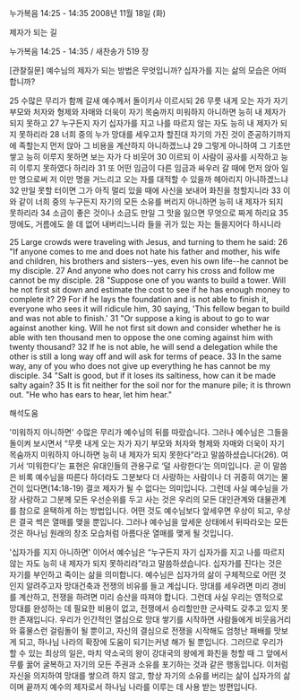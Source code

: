 누가복음 14:25 - 14:35 
2008년 11월 18일 (화)

제자가 되는 길



누가복음 14:25 - 14:35 / 새찬송가 519 장


[관찰질문]
예수님의 제자가 되는 방법은 무엇입니까? 
십자가를 지는 삶의 모습은 어떠합니까? 

25 수많은 무리가 함께 갈새 예수께서 돌이키사 이르시되 
26 무릇 내게 오는 자가 자기 부모와 처자와 형제와 자매와 더욱이 자기 목숨까지 미워하지 아니하면 능히 내 제자가 되지 못하고 
27 누구든지 자기 십자가를 지고 나를 따르지 않는 자도 능히 내 제자가 되지 못하리라 
28 너희 중의 누가 망대를 세우고자 할진대 자기의 가진 것이 준공하기까지에 족할는지 먼저 앉아 그 비용을 계산하지 아니하겠느냐 
29 그렇게 아니하여 그 기초만 쌓고 능히 이루지 못하면 보는 자가 다 비웃어 
30 이르되 이 사람이 공사를 시작하고 능히 이루지 못하였다 하리라 
31 또 어떤 임금이 다른 임금과 싸우러 갈 때에 먼저 앉아 일만 명으로써 저 이만 명을 거느리고 오는 자를 대적할 수 있을까 헤아리지 아니하겠느냐 
32 만일 못할 터이면 그가 아직 멀리 있을 때에 사신을 보내어 화친을 청할지니라 
33 이와 같이 너희 중의 누구든지 자기의 모든 소유를 버리지 아니하면 능히 내 제자가 되지 못하리라 
34 소금이 좋은 것이나 소금도 만일 그 맛을 잃으면 무엇으로 짜게 하리요 
35 땅에도, 거름에도 쓸 데 없어 내버리느니라 들을 귀가 있는 자는 들을지어다 하시니라 

25 Large crowds were traveling with Jesus, and turning to them he said: 
26 "If anyone comes to me and does not hate his father and mother, his wife and children, his brothers and sisters--yes, even his own life--he cannot be my disciple. 
27 And anyone who does not carry his cross and follow me cannot be my disciple. 
28 "Suppose one of you wants to build a tower. Will he not first sit down and estimate the cost to see if he has enough money to complete it? 
29 For if he lays the foundation and is not able to finish it, everyone who sees it will ridicule him, 
30 saying, 'This fellow began to build and was not able to finish.' 
31 "Or suppose a king is about to go to war against another king. Will he not first sit down and consider whether he is able with ten thousand men to oppose the one coming against him with twenty thousand?
32 If he is not able, he will send a delegation while the other is still a long way off and will ask for terms of peace. 
33 In the same way, any of you who does not give up everything he has cannot be my disciple. 
34 "Salt is good, but if it loses its saltiness, how can it be made salty again? 
35 It is fit neither for the soil nor for the manure pile; it is thrown out. "He who has ears to hear, let him hear."

해석도움





'미워하지 아니하면'
 수많은 무리가 예수님의 뒤를 따랐습니다. 그러나 예수님은 그들을 돌이켜 보시면서 “무릇 내게 오는 자가 자기 부모와 처자와 형제와 자매와 더욱이 자기 목숨까지 미워하지 아니하면 능히 내 제자가 되지 못한다”라고 말씀하셨습니다(26). 여기서 ‘미워한다’는 표현은 유대인들의 관용구로 ‘덜 사랑한다’는 의미입니다. 곧 이 말씀은 비록 예수님을 따른다 하더라도 그분보다 더 사랑하는 사람이나 더 귀중히 여기는 물건이 있다면(14:18-19) 결코 제자가 될 수 없다는 의미입니다. 그런데 사실 예수님을 가장 사랑하고 그분께 모든 우선순위를 두고 사는 것은 우리의 모든 대인관계와 대물관계를 참으로 윤택하게 하는 방법입니다. 어떤 것도 예수님보다 앞세우면 우상이 되고, 우상은 결국 썩은 열매를 맺을 뿐입니다. 그러나 예수님을 앞세운 상태에서 뒤따라오는 모든 것은 하나님 원래의 창조 모습처럼 아름다운 열매를 맺게 될 것입니다.      

'십자가를 지지 아니하면'
 이어서 예수님은 “누구든지 자기 십자가를 지고 나를 따르지 않는 자도 능히 내 제자가 되지 못하리라”라고 말씀하셨습니다. 십자가를 진다는 것은 자기를 부인하고 죽이는 삶을 의미합니다. 예수님은 십자가의 삶이 구체적으로 어떤 것인지 알려주고자 망대건축과 전쟁의 비유를 들고 계십니다. 망대를 세우려면 미리 경비를 계산하고, 전쟁을 하려면 미리 승산을 따져야 합니다. 그런데 사실 우리는 영적으로 망대를 완성하는 데 필요한 비용이 없고, 전쟁에서 승리할만한 군사력도 갖추고 있지 못한 존재입니다. 우리가 인간적인 열심으로 망대 쌓기를 시작하면 사람들에게 비웃음거리와 흉물스런 걸림돌이 될 뿐이고, 자신의 결심으로 전쟁을 시작해도 엄청난 패배를 맛보게 되고, 하나님 나라의 확장에 도움이 되기는커녕 해가 될 뿐입니다. 그러므로 우리가 할 수 있는 최상의 일은, 마치 약소국의 왕이 강대국의 왕에게 화친을 청할 때 그 앞에서 무릎 꿇어 굴복하고 자기의 모든 주권과 소유를 포기하는 것과 같은 행동입니다. 이처럼 자신을 의지하여 망대를 쌓으려 하지 않고, 항상 자기의 소유를 버리는 삶이 십자가의 삶이며 끝까지 예수의 제자로서 하나님 나라를 이루는 데 사용 받는 방편입니다.